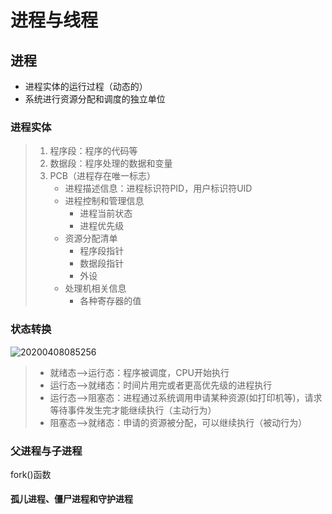 # 进程与线程
## 进程
* 进程实体的运行过程（动态的）
* 系统进行资源分配和调度的独立单位
### 进程实体
> 1. 程序段：程序的代码等
> 2. 数据段：程序处理的数据和变量
> 3. PCB（进程存在唯一标志）
>    - 进程描述信息：进程标识符PID，用户标识符UID
>    - 进程控制和管理信息
>         * 进程当前状态
>         * 进程优先级
>     - 资源分配清单
>         * 程序段指针
>         * 数据段指针
>         * 外设
>     * 处理机相关信息
>         * 各种寄存器的值
### 状态转换

![20200408085256](https://i.loli.net/2020/04/08/hjyuFxCmdaWeJBU.png)
> * 就绪态-->运行态：程序被调度，CPU开始执行
> * 运行态-->就绪态：时间片用完或者更高优先级的进程执行
> * 运行态-->阻塞态：进程通过系统调用申请某种资源(如打印机等)，请求等待事件发生完才能继续执行（主动行为）
> * 阻塞态-->就绪态：申请的资源被分配，可以继续执行（被动行为）

### 父进程与子进程

fork()函数

#### 孤儿进程、僵尸进程和守护进程
